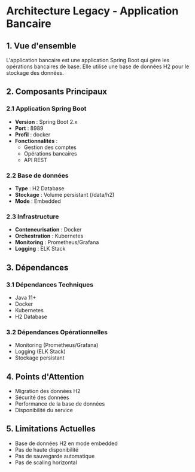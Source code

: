 # Architecture Legacy - Application Bancaire

## 1. Vue d'ensemble
L'application bancaire est une application Spring Boot qui gère les opérations bancaires de base. Elle utilise une base de données H2 pour le stockage des données.

## 2. Composants Principaux

### 2.1 Application Spring Boot
- **Version** : Spring Boot 2.x
- **Port** : 8989
- **Profil** : docker
- **Fonctionnalités** :
  - Gestion des comptes
  - Opérations bancaires
  - API REST

### 2.2 Base de données
- **Type** : H2 Database
- **Stockage** : Volume persistant (/data/h2)
- **Mode** : Embedded

### 2.3 Infrastructure
- **Conteneurisation** : Docker
- **Orchestration** : Kubernetes
- **Monitoring** : Prometheus/Grafana
- **Logging** : ELK Stack

## 3. Dépendances

### 3.1 Dépendances Techniques
- Java 11+
- Docker
- Kubernetes
- H2 Database

### 3.2 Dépendances Opérationnelles
- Monitoring (Prometheus/Grafana)
- Logging (ELK Stack)
- Stockage persistant

## 4. Points d'Attention
- Migration des données H2
- Sécurité des données
- Performance de la base de données
- Disponibilité du service

## 5. Limitations Actuelles
- Base de données H2 en mode embedded
- Pas de haute disponibilité
- Pas de sauvegarde automatique
- Pas de scaling horizontal 